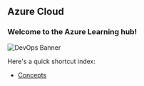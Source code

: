 ﻿## Azure Cloud
### Welcome to the Azure Learning hub!
![DevOps Banner](https://www.xpand-it.com/wp-content/uploads/2021/05/Banner_Azure_1920x500.png)

Here's a quick shortcut index:
 - [Concepts](/concepts/concepts.md)